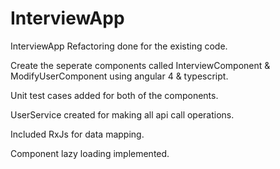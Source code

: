 # InterviewApp
InterviewApp Refactoring done for the existing code.

Create the seperate components called InterviewComponent & ModifyUserComponent using angular 4 & typescript.

Unit test cases added for both of the components.

UserService created for making all api call operations.

Included RxJs for data mapping.

Component lazy loading implemented.
